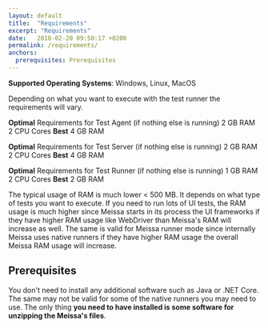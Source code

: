 ```yaml
---
layout: default
title:  "Requirements"
excerpt: "Requirements"
date:   2018-02-20 09:50:17 +0200
permalink: /requirements/
anchors:
  prerequisites: Prerequisites
---
```

**Supported Operating Systems**: Windows, Linux, MacOS

Depending on what you want to execute with the test runner the requirements will vary. 

**Optimal** Requirements for Test Agent (if nothing else is running)
2 GB RAM
2 CPU Cores
**Best**
4 GB RAM

**Optimal** Requirements for Test Server (if nothing else is running)
2 GB RAM
2 CPU Cores
**Best**
4 GB RAM

**Optimal** Requirements for Test Runner (if nothing else is running)
1 GB RAM
2 CPU Cores
**Best**
2 GB RAM

The typical usage of RAM is much lower < 500 MB. It depends on what type of tests you want to execute. If you need to run lots of UI tests, the RAM usage is much higher since Meissa starts in its process the UI frameworks if they have higher RAM usage like WebDriver than Meissa's RAM will increase as well. 
The same is valid for Meissa runner mode since internally Meissa uses native runners if they have higher RAM usage the overall Meissa RAM usage will increase.

## Prerequisites  ##
You don't need to install any additional software such as Java or .NET Core. The same may not be valid for some of the native runners you may need to use.
The only thing **you need to have installed is some software for unzipping the Meissa's files**.
